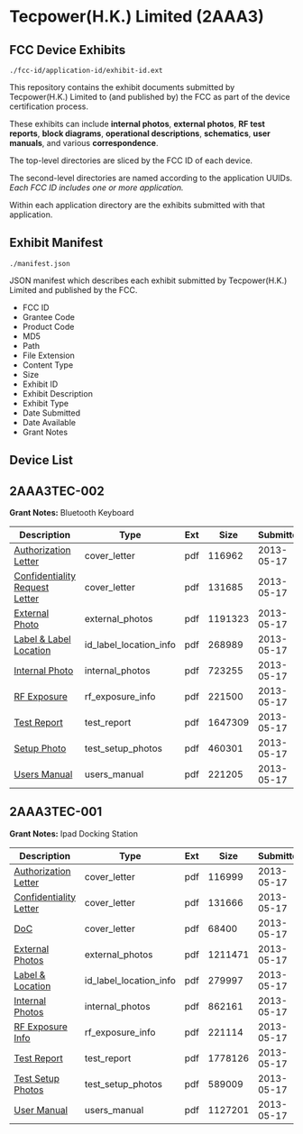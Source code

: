 # Tecpower(H.K.) Limited (2AAA3)
## FCC Device Exhibits

```
./fcc-id/application-id/exhibit-id.ext
```

This repository contains the exhibit documents submitted by Tecpower(H.K.) Limited to (and published by) the FCC as part of the device certification process.

These exhibits can include **internal photos**, **external photos**, **RF test reports**, **block diagrams**, **operational descriptions**, **schematics**, **user manuals**, and various **correspondence**.

The top-level directories are sliced by the FCC ID of each device.

The second-level directories are named according to the application UUIDs. *Each FCC ID includes one or more application.*

Within each application directory are the exhibits submitted with that application. 

## Exhibit Manifest

```
./manifest.json
```

JSON manifest which describes each exhibit submitted by Tecpower(H.K.) Limited and published by the FCC.

- FCC ID
- Grantee Code
- Product Code
- MD5
- Path
- File Extension
- Content Type
- Size
- Exhibit ID
- Exhibit Description
- Exhibit Type
- Date Submitted
- Date Available
- Grant Notes

## Device List
## 2AAA3TEC-002
**Grant Notes:** Bluetooth Keyboard

| Description | Type | Ext | Size | Submitted | Available |
| ----------- | ---- | --- | ---- | --------- | --------- |
| [Authorization Letter](2AAA3TEC-002/6cbb2d5beea75bd77834e33b3360eea0/1967541.pdf) | cover_letter | pdf | 116962 | 2013-05-17 | 2013-05-17 |
| [Confidentiality Request Letter](2AAA3TEC-002/6cbb2d5beea75bd77834e33b3360eea0/1967542.pdf) | cover_letter | pdf | 131685 | 2013-05-17 | 2013-05-17 |
| [External Photo](2AAA3TEC-002/6cbb2d5beea75bd77834e33b3360eea0/1967543.pdf) | external_photos | pdf | 1191323 | 2013-05-17 | 2013-05-17 |
| [Label & Label Location](2AAA3TEC-002/6cbb2d5beea75bd77834e33b3360eea0/1967544.pdf) | id_label_location_info | pdf | 268989 | 2013-05-17 | 2013-05-17 |
| [Internal Photo](2AAA3TEC-002/6cbb2d5beea75bd77834e33b3360eea0/1967545.pdf) | internal_photos | pdf | 723255 | 2013-05-17 | 2013-05-17 |
| [RF Exposure](2AAA3TEC-002/6cbb2d5beea75bd77834e33b3360eea0/1967547.pdf) | rf_exposure_info | pdf | 221500 | 2013-05-17 | 2013-05-17 |
| [Test Report](2AAA3TEC-002/6cbb2d5beea75bd77834e33b3360eea0/1967549.pdf) | test_report | pdf | 1647309 | 2013-05-17 | 2013-05-17 |
| [Setup Photo](2AAA3TEC-002/6cbb2d5beea75bd77834e33b3360eea0/1967550.pdf) | test_setup_photos | pdf | 460301 | 2013-05-17 | 2013-05-17 |
| [Users Manual](2AAA3TEC-002/6cbb2d5beea75bd77834e33b3360eea0/1967551.pdf) | users_manual | pdf | 221205 | 2013-05-17 | 2013-05-17 |
## 2AAA3TEC-001
**Grant Notes:** Ipad Docking Station

| Description | Type | Ext | Size | Submitted | Available |
| ----------- | ---- | --- | ---- | --------- | --------- |
| [Authorization Letter](2AAA3TEC-001/62c027c536444ae057cac5c42118d703/1967818.pdf) | cover_letter | pdf | 116999 | 2013-05-17 | 2013-05-17 |
| [Confidentiality Letter](2AAA3TEC-001/62c027c536444ae057cac5c42118d703/1967819.pdf) | cover_letter | pdf | 131666 | 2013-05-17 | 2013-05-17 |
| [DoC](2AAA3TEC-001/62c027c536444ae057cac5c42118d703/1967820.pdf) | cover_letter | pdf | 68400 | 2013-05-17 | 2013-05-17 |
| [External Photos](2AAA3TEC-001/62c027c536444ae057cac5c42118d703/1967827.pdf) | external_photos | pdf | 1211471 | 2013-05-17 | 2013-05-17 |
| [Label & Location](2AAA3TEC-001/62c027c536444ae057cac5c42118d703/1967829.pdf) | id_label_location_info | pdf | 279997 | 2013-05-17 | 2013-05-17 |
| [Internal Photos](2AAA3TEC-001/62c027c536444ae057cac5c42118d703/1967828.pdf) | internal_photos | pdf | 862161 | 2013-05-17 | 2013-05-17 |
| [RF Exposure Info](2AAA3TEC-001/62c027c536444ae057cac5c42118d703/1967825.pdf) | rf_exposure_info | pdf | 221114 | 2013-05-17 | 2013-05-17 |
| [Test Report](2AAA3TEC-001/62c027c536444ae057cac5c42118d703/1967824.pdf) | test_report | pdf | 1778126 | 2013-05-17 | 2013-05-17 |
| [Test Setup Photos](2AAA3TEC-001/62c027c536444ae057cac5c42118d703/1967826.pdf) | test_setup_photos | pdf | 589009 | 2013-05-17 | 2013-05-17 |
| [User Manual](2AAA3TEC-001/62c027c536444ae057cac5c42118d703/1967830.pdf) | users_manual | pdf | 1127201 | 2013-05-17 | 2013-05-17 |

